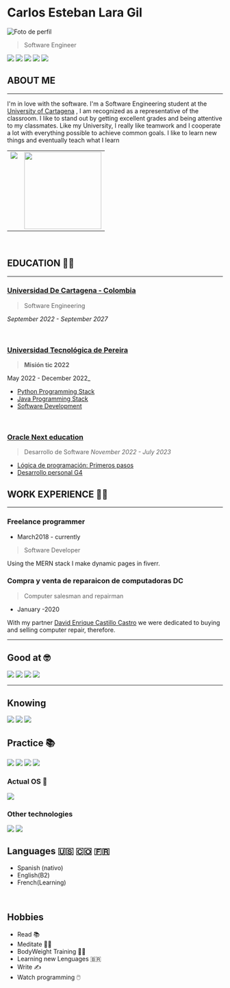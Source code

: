 # Carlos Esteban Lara Gil
![Foto de perfil](https://imgur.com/enfoOBOl.png)
> Software Engineer



<a href="https://ww.linkedin.com/in/clarag-dev/" ><img src=" 	https://img.shields.io/badge/LinkedIn-0077B5?style=for-the-badge&logo=linkedin&logoColor=white"></a>
<a href="https://github.com/herculeskan"><img src="https://img.shields.io/badge/GitHub-100000?style=for-the-badge&logo=github&logoColor=white"></a>
<a href="https://www.goodreads.com/user/show/151272491-carlos"><img src=" 	https://img.shields.io/badge/Goodreads-372213?style=for-the-badge&logo=goodreads&logoColor=white"></a>
<a href="https://www.freecodecamp.org/carloslara1998"><img src="https://img.shields.io/badge/freecodecamp-27273D?style=for-the-badge&logo=freecodecamp&logoColor=white"></a>
<a href="https://exercism.org/profiles/herculeskan"><img src="https://img.shields.io/badge/Exercism-009CAB?style=for-the-badge&logo=exercism&logoColor=white"></a>


## ABOUT ME
---
I'm in love with the software.
I'm a Software Engineering student at the [University of Cartagena](https://www.linkedin.com/school/unicartagena/) , I am recognized as a representative of the classroom. I like to stand out by getting excellent grades and being attentive to my classmates. 
Like my University, I really like teamwork and I cooperate a lot with everything possible to achieve common goals. I like to learn new things and eventually teach what I learn

<table>
  <tr>
    <td valign="top"><img src="https://github-readme-stats.vercel.app/api/top-langs/?username=veroMoreno&theme=radical&card_width=450em)](https://github.com/herculeskan"/></td>
    <td valign="top"><img height="180em" src="https://github-readme-stats.vercel.app/api?username=herculeskan&show_icons=true&hide_border=true&&count_private=true&include_all_commits=true&theme=radical&hide_stars=false" /></td>
  </tr>
</table>

<br>

## EDUCATION 👨‍🎓
---
### [Universidad De Cartagena - Colombia](https://www.linkedin.com/school/unicartagena/)
>Software Engineering

 _September 2022 - September 2027_

<br>

### [Universidad Tecnológica de Pereira](https://www.linkedin.com/school/universidad-tecnol-gica-de-pereira/)
 >**Misión tic 2022**

 May 2022 - December 2022_
- [Python Programming Stack](https://drive.google.com/file/d/1k8NFIRmPNIMpQRXagpmtxJtA6s5RLU0S/view?usp=sharing)
- [Java Programming Stack](https://drive.google.com/file/d/1bDFKcV-gAI_mMBlYQv7jJsmBceS7vtaH/view?usp=sharing)
- [Software Development](https://drive.google.com/file/d/1Xhz7fEBv2N6y8ouqm-S9YTkB_zaKPc_q/view?usp=sharing)

<br>

### [Oracle ](https://www.linkedin.com/company/oracle/) [Next education](https://www.linkedin.com/company/alura-latam/)
>Desarrollo de Software
_November 2022 - July 2023_
- [Lógica de programación: Primeros pasos](https://drive.google.com/file/d/1Azi_2QvKmyUh5e_Bw8XB25WojqH6z9Fx/view?usp=sharing)
- [Desarrollo personal G4](https://drive.google.com/file/d/1sktemDPnvc3OnlLycgkzPoMmLIEKY6mm/view?usp=sharing)

## WORK EXPERIENCE 👷‍♂️
---

### Freelance programmer
- March2018 - currently 
>Software Developer

Using the MERN stack I make dynamic pages in fiverr.

### Compra y venta de reparaicon de computadoras DC 
>Computer salesman and repairman

- January -2020 

With my partner [David Enrique Castillo Castro](https://www.linkedin.com/in/david-enrique-castillo-castro-18a405163/) we were dedicated to buying and selling computer repair, therefore.

---


<!--[](TECHNICALEXPERIENCE )


[](PERSONALPROJECTS)


[](Premios)

[](Skills)
-->

## Good at 🤓

<img src="https://img.shields.io/badge/HTML5-E34F26?style=for-the-badge&logo=html5&logoColor=white">
<img src="https://img.shields.io/badge/CSS3-1572B6?style=for-the-badge&logo=css3&logoColor=white">
<img src="https://img.shields.io/badge/JavaScript-F7DF1E?style=for-the-badge&logo=javascript&logoColor=black">
<img src="https://img.shields.io/badge/Linux-FCC624?style=for-the-badge&logo=linux&logoColor=black">

---


## Knowing
<img src="https://img.shields.io/badge/Python-14354C?style=for-the-badge&logo=python&logoColor=white">
<img src="https://img.shields.io/badge/Java-ED8B00?style=for-the-badge&logo=java&logoColor=white">
<img src="https://img.shields.io/badge/MariaDB-003545?style=for-the-badge&logo=mariadb&logoColor=white">

## Practice 📚️
<img src="https://img.shields.io/badge/MongoDB-4EA94B?style=for-the-badge&logo=mongodb&logoColor=white">
<img src="https://img.shields.io/badge/Express.js-404D59?style=for-the-badge">
<img src="https://img.shields.io/badge/React-20232A?style=for-the-badge&logo=react&logoColor=61DAFB">
<img src="https://img.shields.io/badge/Node.js-43853D?style=for-the-badge&logo=node.js&logoColor=white">

### Actual OS :penguin:
<img src="
	https://img.shields.io/badge/Linux_Mint-87CF3E?style=for-the-badge&logo=linux-mint&logoColor=white">


### Other technologies
<img src="https://img.shields.io/badge/gimp-5C5543?style=for-the-badge&logo=gimp&logoColor=white">
<img src="https://img.shields.io/badge/Figma-F24E1E?style=for-the-badge&logo=figma&logoColor=white">

## Languages  🇺🇸 🇨🇴 🇫🇷
- Spanish (nativo)
- English(B2)
- French(Learning)
<br>

## Hobbies 
- Read 📚️
- Meditate 🧘‍♂️ 
- BodyWeight Training 🏋️‍♂️
- Learning new Lenguages 🇧🇷
- Write ✍️
- Watch programming  🖱️
